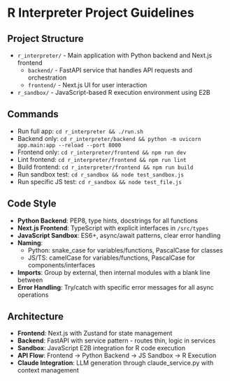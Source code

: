 # R Interpreter Project Guidelines

## Project Structure
- `r_interpreter/` - Main application with Python backend and Next.js frontend
  - `backend/` - FastAPI service that handles API requests and orchestration
  - `frontend/` - Next.js UI for user interaction
- `r_sandbox/` - JavaScript-based R execution environment using E2B

## Commands
- Run full app: `cd r_interpreter && ./run.sh`
- Backend only: `cd r_interpreter/backend && python -m uvicorn app.main:app --reload --port 8000`
- Frontend only: `cd r_interpreter/frontend && npm run dev`
- Lint frontend: `cd r_interpreter/frontend && npm run lint`
- Build frontend: `cd r_interpreter/frontend && npm run build`
- Run sandbox test: `cd r_sandbox && node test_sandbox.js`
- Run specific JS test: `cd r_sandbox && node test_file.js`

## Code Style
- **Python Backend**: PEP8, type hints, docstrings for all functions
- **Next.js Frontend**: TypeScript with explicit interfaces in `/src/types`
- **JavaScript Sandbox**: ES6+, async/await patterns, clear error handling
- **Naming**: 
  - Python: snake_case for variables/functions, PascalCase for classes
  - JS/TS: camelCase for variables/functions, PascalCase for components/interfaces
- **Imports**: Group by external, then internal modules with a blank line between
- **Error Handling**: Try/catch with specific error messages for all async operations

## Architecture
- **Frontend**: Next.js with Zustand for state management
- **Backend**: FastAPI with service pattern - routes thin, logic in services
- **Sandbox**: JavaScript E2B integration for R code execution
- **API Flow**: Frontend → Python Backend → JS Sandbox → R Execution
- **Claude Integration**: LLM generation through claude_service.py with context management